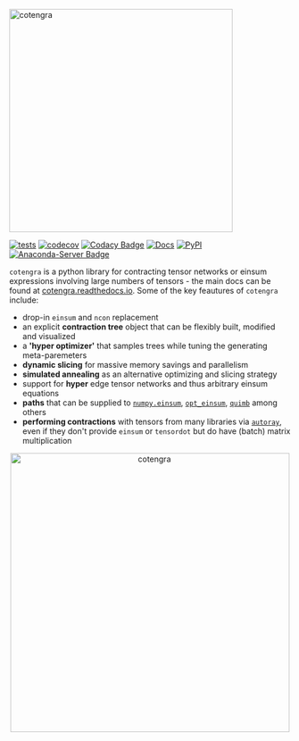 <p align="left"><img src="https://imgur.com/OM5XyaD.png" alt="cotengra" width="400px"></p>

[![tests](https://github.com/jcmgray/cotengra/actions/workflows/test.yml/badge.svg)](https://github.com/jcmgray/cotengra/actions/workflows/test.yml)
[![codecov](https://codecov.io/gh/jcmgray/cotengra/branch/main/graph/badge.svg?token=Q5evNiuT9S)](https://codecov.io/gh/jcmgray/cotengra)
[![Codacy Badge](https://app.codacy.com/project/badge/Grade/84f825f5a7044762be62600c0650473d)](https://app.codacy.com/gh/jcmgray/cotengra/dashboard?utm_source=gh&utm_medium=referral&utm_content=&utm_campaign=Badge_grade)
[![Docs](https://readthedocs.org/projects/cotengra/badge/?version=latest)](https://cotengra.readthedocs.io)
[![PyPI](https://img.shields.io/pypi/v/cotengra?color=teal)](https://pypi.org/project/cotengra/)
[![Anaconda-Server Badge](https://anaconda.org/conda-forge/cotengra/badges/version.svg)](https://anaconda.org/conda-forge/cotengra)

`cotengra` is a python library for contracting tensor networks or einsum
expressions involving large numbers of tensors - the main docs can be found
at [cotengra.readthedocs.io](https://cotengra.readthedocs.io/).
Some of the key feautures of `cotengra` include:

* drop-in ``einsum`` and ``ncon`` replacement
* an explicit **contraction tree** object that can be flexibly built, modified and visualized
* a **'hyper optimizer'** that samples trees while tuning the generating meta-paremeters
* **dynamic slicing** for massive memory savings and parallelism
* **simulated annealing** as an alternative optimizing and slicing strategy
* support for **hyper** edge tensor networks and thus arbitrary einsum equations
* **paths** that can be supplied to [`numpy.einsum`](https://numpy.org/doc/stable/reference/generated/numpy.einsum.html), [`opt_einsum`](https://dgasmith.github.io/opt_einsum/), [`quimb`](https://quimb.readthedocs.io/en/latest/) among others
* **performing contractions** with tensors from many libraries via [`autoray`](https://github.com/jcmgray/autoray),
  even if they don't provide `einsum` or `tensordot` but do have (batch) matrix
  multiplication

<p align="center"><img src="https://imgur.com/jMO138y.png" alt="cotengra" width="500px"></p>
